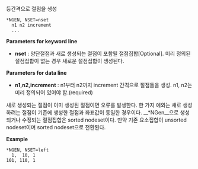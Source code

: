등간격으로 절점을 생성
```
*NGEN, NSET=nset
  n1 n2 increment
  ...
```
__Parameters for keyword line__

- __nset__ : 양단절점과 새로 생성되는 절점이 포함될 절점집합[Optional]. 미리 정의된 절점집합이 없는 경우 새로운 절점집합이 생성된다. 

__Parameters for data line__

- __n1,n2,increment__ : n1부터 n2까지 increment 간격으로 절점들을 생성. n1, n2는 미리 정의되어 있어야 함.(required)

새로 생성되는 절점이 이미 생성된 절점이면 오류를 발생한다. 한 가지 예외는 새로 생성하려는 절점이 기존에 생성한 절점과 좌표값이 동일한 경우이다. __*NGen__으로 생성되거나 수정되는 절점집합은 sorted nodeset이다. 만약 기존 요소집합이 unsorted nodeset이며 sorted nodeset으로 전환된다. 


__Example__
```
*NGEN, NSET=left
  1,  10, 1
101, 110, 1
```
